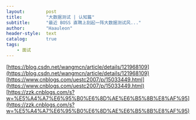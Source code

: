 ```yaml
---
layout:        post
title:         "大数据测试 | 认知篇"
subtitle:      "最近 BOSS 直聘上刮起一阵大数据测试风..."
author:        "Haauleon"
header-style:  text
catalog:       true
tags:
    - 面试
---
```



[https://blog.csdn.net/wangmcn/article/details/121968109](https://blog.csdn.net/wangmcn/article/details/121968109)    
[https://www.cnblogs.com/uestc2007/p/15033449.html](https://www.cnblogs.com/uestc2007/p/15033449.html)       
[https://zzk.cnblogs.com/s?w=%E5%A4%A7%E6%95%B0%E6%8D%AE%E6%B5%8B%E8%AF%95](https://zzk.cnblogs.com/s?w=%E5%A4%A7%E6%95%B0%E6%8D%AE%E6%B5%8B%E8%AF%95)